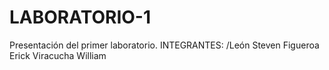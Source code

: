 # LABORATORIO-1
Presentación del primer laboratorio.
INTEGRANTES:
/León Steven
Figueroa Erick
Viracucha William
